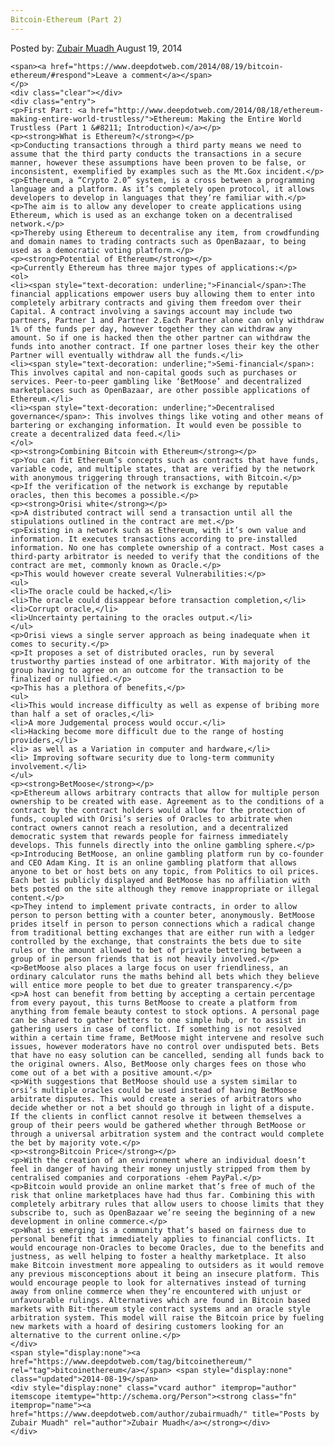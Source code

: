 ```yaml
---
Bitcoin-Ethereum (Part 2)
---
```

<article class="post-listing post-6532 post type-post status-publish format-standard has-post-thumbnail hentry category-deepdot-news tag-bitcoinethereum">
    <div class="post-inner">
    <p class="post-meta">
    <span>Posted by: <a href="https://www.deepdotweb.com/author/zubairmuadh/" title="">Zubair Muadh </a></span>
    <span>August 19, 2014</span>
    
    <span><a href="https://www.deepdotweb.com/2014/08/19/bitcoin-ethereum/#respond">Leave a comment</a></span>
    </p>
    <div class="clear"></div>
    <div class="entry">
    <p>First Part: <a href="http://www.deepdotweb.com/2014/08/18/ethereum-making-entire-world-trustless/">Ethereum: Making the Entire World Trustless (Part 1 &#8211; Introduction)</a></p>
    <p><strong>What is Ethereum?</strong></p>
    <p>Conducting transactions through a third party means we need to assume that the third party conducts the transactions in a secure manner, however these assumptions have been proven to be false, or inconsistent, exemplified by examples such as the Mt.Gox incident.</p>
    <p>Ethereum, a “Crypto 2.0” system, is a cross between a programming language and a platform. As it’s completely open protocol, it allows developers to develop in languages that they’re familiar with.</p>
    <p>The aim is to allow any developer to create applications using Ethereum, which is used as an exchange token on a decentralised network.</p>
    <p>Thereby using Ethereum to decentralise any item, from crowdfunding and domain names to trading contracts such as OpenBazaar, to being used as a democratic voting platform.</p>
    <p><strong>Potential of Ethereum</strong></p>
    <p>Currently Ethereum has three major types of applications:</p>
    <ol>
    <li><span style="text-decoration: underline;">Financial</span>:The financial applications empower users buy allowing them to enter into completely arbitrary contracts and giving them freedom over their Capital. A contract involving a savings account may include two partners, Partner 1 and Partner 2.Each Partner alone can only withdraw 1% of the funds per day, however together they can withdraw any amount. So if one is hacked then the other partner can withdraw the funds into another contract. If one partner loses their key the other Partner will eventually withdraw all the funds.</li>
    <li><span style="text-decoration: underline;">Semi-financial</span>: This involves capital and non-capital goods such as purchases or services. Peer-to-peer gambling like ‘BetMoose’ and decentralized marketplaces such as OpenBazaar, are other possible applications of Ethereum.</li>
    <li><span style="text-decoration: underline;">Decentralised governance</span>: This involves things like voting and other means of bartering or exchanging information. It would even be possible to create a decentralized data feed.</li>
    </ol>
    <p><strong>Combining Bitcoin with Ethereum</strong></p>
    <p>You can fit Ethereum’s concepts such as contracts that have funds, variable code, and multiple states, that are verified by the network with anonymous triggering through transactions, with Bitcoin.</p>
    <p>If the verification of the network is exchange by reputable oracles, then this becomes a possible.</p>
    <p><strong>Orisi white</strong></p>
    <p>A distributed contract will send a transaction until all the stipulations outlined in the contract are met.</p>
    <p>Existing in a network such as Ethereum, with it’s own value and information. It executes transactions according to pre-installed information. No one has complete ownership of a contract. Most cases a third-party arbitrator is needed to verify that the conditions of the contract are met, commonly known as Oracle.</p>
    <p>This would however create several Vulnerabilities:</p>
    <ul>
    <li>The oracle could be hacked,</li>
    <li>The oracle could disappear before transaction completion,</li>
    <li>Corrupt oracle,</li>
    <li>Uncertainty pertaining to the oracles output.</li>
    </ul>
    <p>Orisi views a single server approach as being inadequate when it comes to security.</p>
    <p>It proposes a set of distributed oracles, run by several trustworthy parties instead of one arbitrator. With majority of the group having to agree on an outcome for the transaction to be finalized or nullified.</p>
    <p>This has a plethora of benefits,</p>
    <ul>
    <li>This would increase difficulty as well as expense of bribing more than half a set of oracles,</li>
    <li>A more Judgemental process would occur.</li>
    <li>Hacking become more difficult due to the range of hosting providers,</li>
    <li> as well as a Variation in computer and hardware,</li>
    <li> Improving software security due to long-term community involvement.</li>
    </ul>
    <p><strong>BetMoose</strong></p>
    <p>Ethereum allows arbitrary contracts that allow for multiple person ownership to be created with ease. Agreement as to the conditions of a contract by the contract holders would allow for the protection of funds, coupled with Orisi’s series of Oracles to arbitrate when contract owners cannot reach a resolution, and a decentralized democratic system that rewards people for fairness immediately develops. This funnels directly into the online gambling sphere.</p>
    <p>Introducing BetMoose, an online gambling platform run by co-founder and CEO Adam King. It is an online gambling platform that allows anyone to bet or host bets on any topic, from Politics to oil prices. Each bet is publicly displayed and BetMoose has no affiliation with bets posted on the site although they remove inappropriate or illegal content.</p>
    <p>They intend to implement private contracts, in order to allow person to person betting with a counter beter, anonymously. BetMoose prides itself in person to person connections which a radical change from traditional betting exchanges that are either run with a ledger controlled by the exchange, that constraints the bets due to site rules or the amount allowed to bet of private bettering between a group of in person friends that is not heavily involved.</p>
    <p>BetMoose also places a large focus on user friendliness, an ordinary calculator runs the maths behind all bets which they believe will entice more people to bet due to greater transparency.</p>
    <p>A host can benefit from betting by accepting a certain percentage from every payout, this turns BetMoose to create a platform from anything from female beauty contest to stock options. A personal page can be shared to gather betters to one simple hub, or to assist in gathering users in case of conflict. If something is not resolved within a certain time frame, BetMoose might intervene and resolve such issues, however moderators have no control over undisputed bets. Bets that have no easy solution can be cancelled, sending all funds back to the original owners. Also, BetMoose only charges fees on those who come out of a bet with a positive amount.</p>
    <p>With suggestions that BetMoose should use a system similar to orsi’s multiple oracles could be used instead of having BetMoose arbitrate disputes. This would create a series of arbitrators who decide whether or not a bet should go through in light of a dispute. If the clients in conflict cannot resolve it between themselves a group of their peers would be gathered whether through BetMoose or through a universal arbitration system and the contract would complete the bet by majority vote.</p>
    <p><strong>Bitcoin Price</strong></p>
    <p>With the creation of an environment where an individual doesn’t feel in danger of having their money unjustly stripped from them by centralised companies and corporations -ehem PayPal.</p>
    <p>Bitcoin would provide an online market that’s free of much of the risk that online marketplaces have had thus far. Combining this with completely arbitrary rules that allow users to choose limits that they subscribe to, such as OpenBazaar we’re seeing the beginning of a new development in online commerce.</p>
    <p>What is emerging is a community that’s based on fairness due to personal benefit that immediately applies to financial conflicts. It would encourage non-Oracles to become Oracles, due to the benefits and justness, as well helping to foster a healthy marketplace. It also make Bitcoin investment more appealing to outsiders as it would remove any previous misconceptions about it being an insecure platform. This would encourage people to look for alternatives instead of turning away from online commerce when they’re encountered with unjust or unfavourable rulings. Alternatives which are found in Bitcoin based markets with Bit-thereum style contract systems and an oracle style arbitration system. This model will raise the Bitcoin price by fueling new markets with a hoard of desiring customers looking for an alternative to the current online.</p>
    </div>
    <span style="display:none"><a href="https://www.deepdotweb.com/tag/bitcoinethereum/" rel="tag">bitcoinethereum</a></span> <span style="display:none" class="updated">2014-08-19</span>
    <div style="display:none" class="vcard author" itemprop="author" itemscope itemtype="http://schema.org/Person"><strong class="fn" itemprop="name"><a href="https://www.deepdotweb.com/author/zubairmuadh/" title="Posts by Zubair Muadh" rel="author">Zubair Muadh</a></strong></div>
    </div>
</article>

